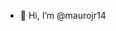 - 👋 Hi, I’m @maurojr14


<!---
maurojr14/maurojr14 is a ✨ special ✨ repository because its `README.md` (this file) appears on your GitHub profile.
You can click the Preview link to take a look at your changes.
--->

